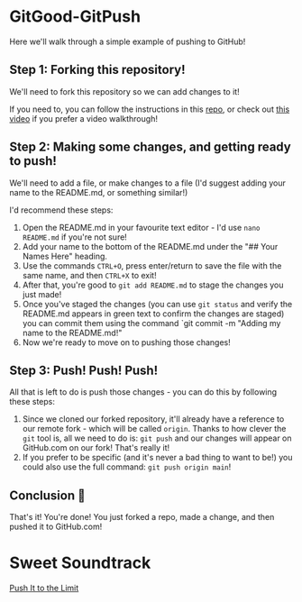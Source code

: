 # GitGood-GitPush
Here we'll walk through a simple example of pushing to GitHub!

## Step 1: Forking this repository!

We'll need to fork this repository so we can add changes to it!

If you need to, you can follow the instructions in this [repo](https://github.com/chris-alexiuk/GitGood-Forking), or check out [this video](https://youtu.be/aV7Y6cLD9wQ) if you prefer a video walkthrough!

## Step 2: Making some changes, and getting ready to push!

We'll need to add a file, or make changes to a file (I'd suggest adding your name to the README.md, or something similar!)

I'd recommend these steps: 

  1. Open the README.md in your favourite text editor - I'd use `nano README.md` if you're not sure!
  2. Add your name to the bottom of the README.md under the "## Your Names Here" heading.
  3. Use the commands `CTRL+O`, press enter/return to save the file with the same name, and then `CTRL+X` to exit!
  4. After that, you're good to `git add README.md` to stage the changes you just made!
  5. Once you've staged the changes (you can use `git status` and verify the README.md appears in green text to confirm the changes are staged) you can commit them using the command `git commit -m "Adding my name to the README.md!"
  6. Now we're ready to move on to pushing those changes!
  
## Step 3: Push! Push! Push!

All that is left to do is push those changes - you can do this by following these steps:

  1. Since we cloned our forked repository, it'll already have a reference to our remote fork - which will be called `origin`. Thanks to how clever the `git` tool is, all we need to do is: `git push` and our changes will appear on GitHub.com on our fork! That's really it!
  2. If you prefer to be specific (and it's never a bad thing to want to be!) you could also use the full command: `git push origin main`!
  
  
## Conclusion :tada:

That's it! You're done! You just forked a repo, made a change, and then pushed it to GitHub.com!

# Sweet Soundtrack

[Push It to the Limit](https://www.youtube.com/watch?v=Olgn9sXNdl0&ab_channel=UniversalPictures)
